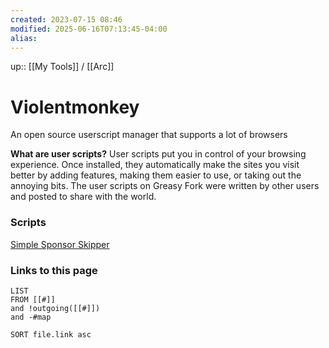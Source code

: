 ```yaml
---
created: 2023-07-15 08:46
modified: 2025-06-16T07:13:45-04:00
alias: 
---
```

up:: [[My Tools]] / [[Arc]]

# Violentmonkey

An open source userscript manager that supports a lot of browsers

**What are user scripts?**
User scripts put you in control of your browsing experience. Once installed, they automatically make the sites you visit better by adding features, making them easier to use, or taking out the annoying bits. The user scripts on Greasy Fork were written by other users and posted to share with the world.

### Scripts
[Simple Sponsor Skipper](https://greasyfork.org/en/scripts/453320-simple-sponsor-skipper)




### Links to this page
```dataview
LIST
FROM [[#]]
and !outgoing([[#]])
and -#map

SORT file.link asc
```
